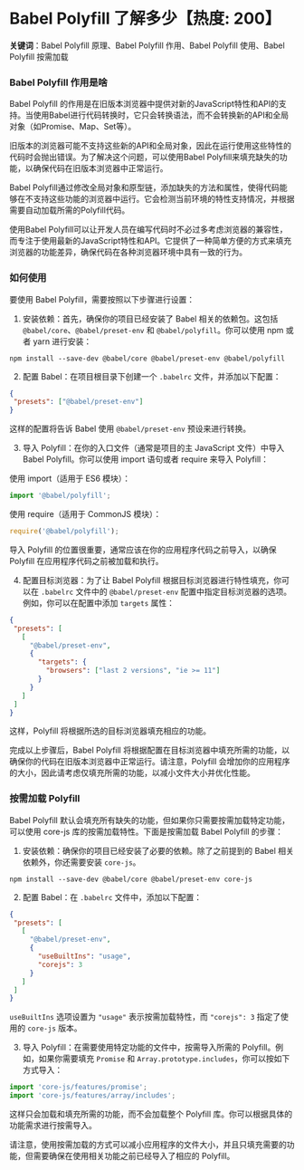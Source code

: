 # Babel Polyfill 了解多少【热度: 200】

**关键词**：Babel Polyfill 原理、Babel Polyfill 作用、Babel Polyfill 使用、Babel Polyfill 按需加载

### Babel Polyfill 作用是啥

Babel Polyfill 的作用是在旧版本浏览器中提供对新的JavaScript特性和API的支持。当使用Babel进行代码转换时，它只会转换语法，而不会转换新的API和全局对象（如Promise、Map、Set等）。

旧版本的浏览器可能不支持这些新的API和全局对象，因此在运行使用这些特性的代码时会抛出错误。为了解决这个问题，可以使用Babel Polyfill来填充缺失的功能，以确保代码在旧版本浏览器中正常运行。

Babel Polyfill通过修改全局对象和原型链，添加缺失的方法和属性，使得代码能够在不支持这些功能的浏览器中运行。它会检测当前环境的特性支持情况，并根据需要自动加载所需的Polyfill代码。

使用Babel Polyfill可以让开发人员在编写代码时不必过多考虑浏览器的兼容性，而专注于使用最新的JavaScript特性和API。它提供了一种简单方便的方式来填充浏览器的功能差异，确保代码在各种浏览器环境中具有一致的行为。


### 如何使用

要使用 Babel Polyfill，需要按照以下步骤进行设置：

1. 安装依赖：首先，确保你的项目已经安装了 Babel 相关的依赖包。这包括 `@babel/core`、`@babel/preset-env` 和 `@babel/polyfill`。你可以使用 npm 或者 yarn 进行安装：

```shell
npm install --save-dev @babel/core @babel/preset-env @babel/polyfill
```

2. 配置 Babel：在项目根目录下创建一个 `.babelrc` 文件，并添加以下配置：

```json
{
 "presets": ["@babel/preset-env"]
}
```

这样的配置将告诉 Babel 使用 `@babel/preset-env` 预设来进行转换。

3. 导入 Polyfill：在你的入口文件（通常是项目的主 JavaScript 文件）中导入 Babel Polyfill。你可以使用 import 语句或者 require 来导入 Polyfill：

使用 import（适用于 ES6 模块）：

```javascript
import '@babel/polyfill';
```

使用 require（适用于 CommonJS 模块）：

```javascript
require('@babel/polyfill');
```

导入 Polyfill 的位置很重要，通常应该在你的应用程序代码之前导入，以确保 Polyfill 在应用程序代码之前被加载和执行。

4. 配置目标浏览器：为了让 Babel Polyfill 根据目标浏览器进行特性填充，你可以在 `.babelrc` 文件中的 `@babel/preset-env` 配置中指定目标浏览器的选项。例如，你可以在配置中添加 `targets` 属性：

```json
{
 "presets": [
   [
     "@babel/preset-env",
     {
       "targets": {
         "browsers": ["last 2 versions", "ie >= 11"]
       }
     }
   ]
 ]
}
```

这样，Polyfill 将根据所选的目标浏览器填充相应的功能。

完成以上步骤后，Babel Polyfill 将根据配置在目标浏览器中填充所需的功能，以确保你的代码在旧版本浏览器中正常运行。请注意，Polyfill 会增加你的应用程序的大小，因此请考虑仅填充所需的功能，以减小文件大小并优化性能。


### 按需加载 Polyfill

Babel Polyfill 默认会填充所有缺失的功能，但如果你只需要按需加载特定功能，可以使用 core-js 库的按需加载特性。下面是按需加载 Babel Polyfill 的步骤：

1. 安装依赖：确保你的项目已经安装了必要的依赖。除了之前提到的 Babel 相关依赖外，你还需要安装 `core-js`。

```shell
npm install --save-dev @babel/core @babel/preset-env core-js
```

2. 配置 Babel：在 `.babelrc` 文件中，添加以下配置：

```json
{
 "presets": [
   [
     "@babel/preset-env",
     {
       "useBuiltIns": "usage",
       "corejs": 3
     }
   ]
 ]
}
```

`useBuiltIns` 选项设置为 `"usage"` 表示按需加载特性，而 `"corejs": 3` 指定了使用的 `core-js` 版本。

3. 导入 Polyfill：在需要使用特定功能的文件中，按需导入所需的 Polyfill。例如，如果你需要填充 `Promise` 和 `Array.prototype.includes`，你可以按如下方式导入：

```javascript
import 'core-js/features/promise';
import 'core-js/features/array/includes';
```

这样只会加载和填充所需的功能，而不会加载整个 Polyfill 库。你可以根据具体的功能需求进行按需导入。

请注意，使用按需加载的方式可以减小应用程序的文件大小，并且只填充需要的功能，但需要确保在使用相关功能之前已经导入了相应的 Polyfill。